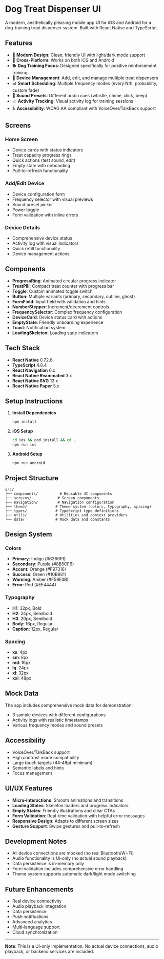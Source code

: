 # Dog Treat Dispenser UI

A modern, aesthetically pleasing mobile app UI for iOS and Android for a dog-training treat dispenser system. Built with React Native and TypeScript.

## Features

- 🎨 **Modern Design**: Clean, friendly UI with light/dark mode support
- 📱 **Cross-Platform**: Works on both iOS and Android
- 🐕 **Dog Training Focus**: Designed specifically for positive reinforcement training
- 🔧 **Device Management**: Add, edit, and manage multiple treat dispensers
- 📊 **Smart Scheduling**: Multiple frequency modes (every Nth, probability, custom fade)
- 🎵 **Sound Presets**: Different audio cues (whistle, chime, click, beep)
- 📈 **Activity Tracking**: Visual activity log for training sessions
- ♿ **Accessibility**: WCAG AA compliant with VoiceOver/TalkBack support

## Screens

### Home Screen
- Device cards with status indicators
- Treat capacity progress rings
- Quick actions (test sound, edit)
- Empty state with onboarding
- Pull-to-refresh functionality

### Add/Edit Device
- Device configuration form
- Frequency selector with visual previews
- Sound preset picker
- Power toggle
- Form validation with inline errors

### Device Details
- Comprehensive device status
- Activity log with visual indicators
- Quick refill functionality
- Device management actions

## Components

- **ProgressRing**: Animated circular progress indicator
- **TreatPill**: Compact treat counter with progress bar
- **Toggle**: Custom animated toggle switch
- **Button**: Multiple variants (primary, secondary, outline, ghost)
- **FormField**: Input field with validation and hints
- **NumberStepper**: Increment/decrement controls
- **FrequencySelector**: Complex frequency configuration
- **DeviceCard**: Device status card with actions
- **EmptyState**: Friendly onboarding experience
- **Toast**: Notification system
- **LoadingSkeleton**: Loading state indicators

## Tech Stack

- **React Native** 0.72.6
- **TypeScript** 4.8.4
- **React Navigation** 6.x
- **React Native Reanimated** 3.x
- **React Native SVG** 13.x
- **React Native Paper** 5.x

## Setup Instructions

1. **Install Dependencies**
   ```bash
   npm install
   ```

2. **iOS Setup**
   ```bash
   cd ios && pod install && cd ..
   npm run ios
   ```

3. **Android Setup**
   ```bash
   npm run android
   ```

## Project Structure

```
src/
├── components/          # Reusable UI components
├── screens/            # Screen components
├── navigation/         # Navigation configuration
├── theme/             # Theme system (colors, typography, spacing)
├── types/             # TypeScript type definitions
├── utils/             # Utilities and context providers
└── data/              # Mock data and constants
```

## Design System

### Colors
- **Primary**: Indigo (#6366F1)
- **Secondary**: Purple (#8B5CF6)
- **Accent**: Orange (#F97316)
- **Success**: Green (#10B981)
- **Warning**: Amber (#F59E0B)
- **Error**: Red (#EF4444)

### Typography
- **H1**: 32px, Bold
- **H2**: 24px, Semibold
- **H3**: 20px, Semibold
- **Body**: 16px, Regular
- **Caption**: 12px, Regular

### Spacing
- **xs**: 4px
- **sm**: 8px
- **md**: 16px
- **lg**: 24px
- **xl**: 32px
- **xxl**: 48px

## Mock Data

The app includes comprehensive mock data for demonstration:
- 3 sample devices with different configurations
- Activity logs with realistic timestamps
- Various frequency modes and sound presets

## Accessibility

- VoiceOver/TalkBack support
- High contrast mode compatibility
- Large touch targets (44-48pt minimum)
- Semantic labels and hints
- Focus management

## UI/UX Features

- **Micro-interactions**: Smooth animations and transitions
- **Loading States**: Skeleton loaders and progress indicators
- **Empty States**: Friendly illustrations and clear CTAs
- **Form Validation**: Real-time validation with helpful error messages
- **Responsive Design**: Adapts to different screen sizes
- **Gesture Support**: Swipe gestures and pull-to-refresh

## Development Notes

- All device connections are mocked (no real Bluetooth/Wi-Fi)
- Audio functionality is UI-only (no actual sound playback)
- Data persistence is in-memory only
- Form validation includes comprehensive error handling
- Theme system supports automatic dark/light mode switching

## Future Enhancements

- Real device connectivity
- Audio playback integration
- Data persistence
- Push notifications
- Advanced analytics
- Multi-language support
- Cloud synchronization

---

**Note**: This is a UI-only implementation. No actual device connections, audio playback, or backend services are included.
